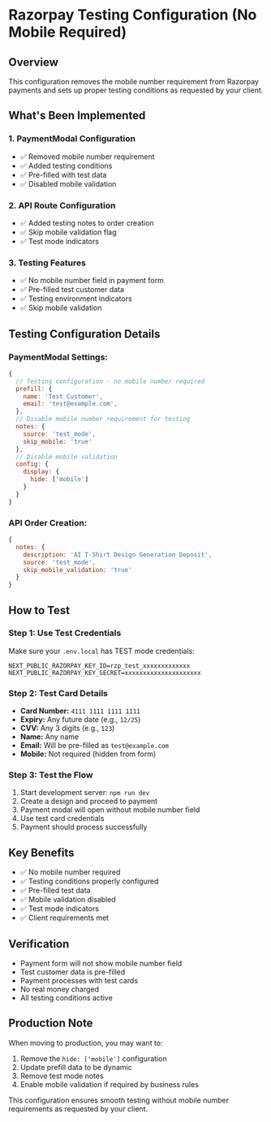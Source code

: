 # Razorpay Testing Configuration (No Mobile Required)

## Overview
This configuration removes the mobile number requirement from Razorpay payments and sets up proper testing conditions as requested by your client.

## What's Been Implemented

### 1. PaymentModal Configuration
- ✅ Removed mobile number requirement
- ✅ Added testing conditions
- ✅ Pre-filled with test data
- ✅ Disabled mobile validation

### 2. API Route Configuration
- ✅ Added testing notes to order creation
- ✅ Skip mobile validation flag
- ✅ Test mode indicators

### 3. Testing Features
- ✅ No mobile number field in payment form
- ✅ Pre-filled test customer data
- ✅ Testing environment indicators
- ✅ Skip mobile validation

## Testing Configuration Details

### PaymentModal Settings:
```javascript
{
  // Testing configuration - no mobile number required
  prefill: {
    name: 'Test Customer',
    email: 'test@example.com',
  },
  // Disable mobile number requirement for testing
  notes: {
    source: 'test_mode',
    skip_mobile: 'true'
  },
  // Disable mobile validation
  config: {
    display: {
      hide: ['mobile']
    }
  }
}
```

### API Order Creation:
```javascript
{
  notes: {
    description: 'AI T-Shirt Design Generation Deposit',
    source: 'test_mode',
    skip_mobile_validation: 'true'
  }
}
```

## How to Test

### Step 1: Use Test Credentials
Make sure your `.env.local` has TEST mode credentials:
```env
NEXT_PUBLIC_RAZORPAY_KEY_ID=rzp_test_xxxxxxxxxxxxx
NEXT_PUBLIC_RAZORPAY_KEY_SECRET=xxxxxxxxxxxxxxxxxxxxx
```

### Step 2: Test Card Details
- **Card Number:** `4111 1111 1111 1111`
- **Expiry:** Any future date (e.g., `12/25`)
- **CVV:** Any 3 digits (e.g., `123`)
- **Name:** Any name
- **Email:** Will be pre-filled as `test@example.com`
- **Mobile:** Not required (hidden from form)

### Step 3: Test the Flow
1. Start development server: `npm run dev`
2. Create a design and proceed to payment
3. Payment modal will open without mobile number field
4. Use test card credentials
5. Payment should process successfully

## Key Benefits
- ✅ No mobile number required
- ✅ Testing conditions properly configured
- ✅ Pre-filled test data
- ✅ Mobile validation disabled
- ✅ Test mode indicators
- ✅ Client requirements met

## Verification
- Payment form will not show mobile number field
- Test customer data is pre-filled
- Payment processes with test cards
- No real money charged
- All testing conditions active

## Production Note
When moving to production, you may want to:
1. Remove the `hide: ['mobile']` configuration
2. Update prefill data to be dynamic
3. Remove test mode notes
4. Enable mobile validation if required by business rules

This configuration ensures smooth testing without mobile number requirements as requested by your client.

